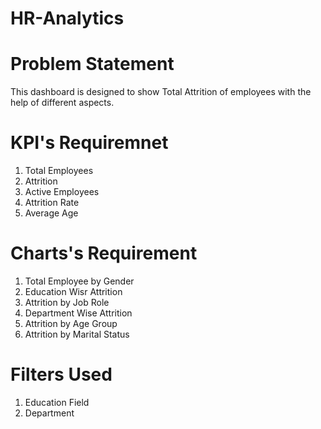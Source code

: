 # HR-Analytics
# Problem Statement
This dashboard is designed to show Total Attrition of employees with the help of different aspects.
# KPI's Requiremnet
1. Total Employees
2. Attrition
3. Active Employees
4. Attrition Rate
5. Average Age
# Charts's Requirement
1. Total Employee by Gender
2. Education Wisr Attrition
3. Attrition by Job Role
4. Department Wise Attrition
5. Attrition by Age Group
6. Attrition by Marital Status
# Filters Used
1. Education Field
2. Department
